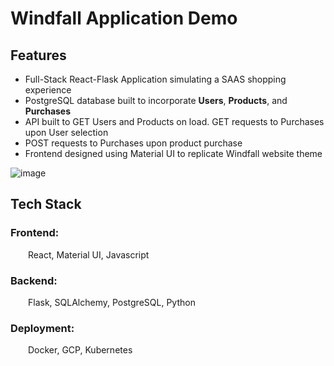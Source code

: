 # Windfall Application Demo
## Features
- Full-Stack React-Flask Application simulating a SAAS shopping experience
- PostgreSQL database built to incorporate **Users**, **Products**, and **Purchases**
- API built to GET Users and Products on load. GET requests to Purchases upon User selection
- POST requests to Purchases upon product purchase
- Frontend designed using Material UI to replicate Windfall website theme

![image](https://user-images.githubusercontent.com/96090461/236117863-a77f632b-7930-4d78-94d7-dc5696e67891.png)

## Tech Stack
### Frontend:
&emsp;&emsp;React, Material UI, Javascript
### Backend:
&emsp;&emsp;Flask, SQLAlchemy, PostgreSQL, Python
### Deployment:
&emsp;&emsp;Docker, GCP, Kubernetes
